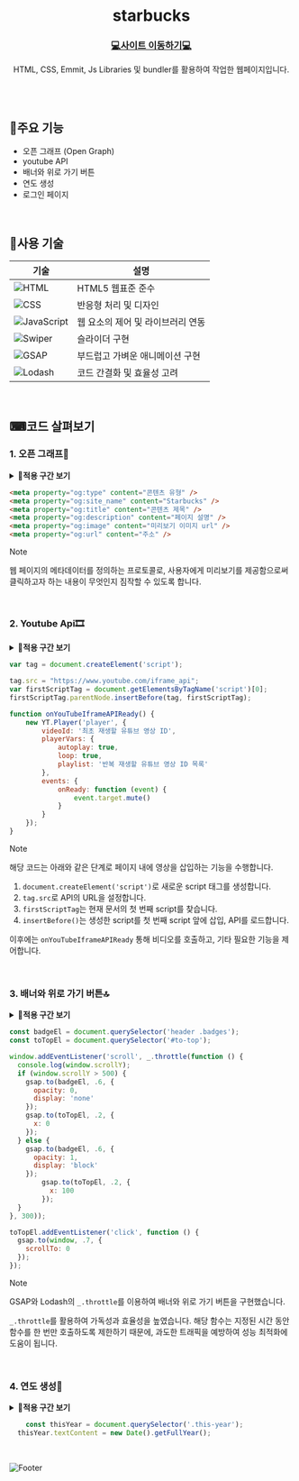 <div align="center">
	<h1>starbucks</h1>
	<h3><a href="https://vermillion-rugelach-58bcab.netlify.app/" />💻사이트 이동하기💻</a></h3>
	<p>HTML, CSS, Emmit, Js Libraries 및 bundler를 활용하여 작업한 웹페이지입니다.</p>
</div>
<br/>
<div align="end">

</div>

<br/>

## 📌주요 기능
- 오픈 그래프 (Open Graph)
- youtube API
- 배너와 위로 가기 버튼
- 연도 생성
- 로그인 페이지

<br/>

## 🧩사용 기술
|기술|설명|
|---|---|
|![HTML](https://img.shields.io/badge/-HTML-F05032?style=flat-square&logo=html5&logoColor=ffffff)|HTML5 웹표준 준수|
|![CSS](https://img.shields.io/badge/-CSS-007ACC?style=flat-square&logo=css3)|반응형 처리 및 디자인|
|![JavaScript](https://img.shields.io/badge/-JavaScript-dc8d2d?style=flat-square&logo=javascript&logoColor=ffffff)|웹 요소의 제어 및 라이브러리 연동|
|![Swiper](https://img.shields.io/badge/Swiper-6332F6?logo=swiper&logoColor=white&style=flat-square) |슬라이더 구현|
|![GSAP](https://img.shields.io/badge/GSAP-88CE02?logo=greensock&logoColor=white&style=flat-square)|부드럽고 가벼운 애니메이션 구현|
|![Lodash](https://img.shields.io/badge/-lodash-3492FF0?style=flat-square&logo=cloudflare&logoColor=3492FF)|코드 간결화 및 효율성 고려|

<br/>

## ⌨코드 살펴보기

### 1. 오픈 그래프📱
<details>
	<summary><b>💛적용 구간 보기</b></summary>
	<table>
		<tr>
			<td> 콘텐츠 공유시 화면 </td>
		</tr>
		<tr>
			<td><img src="https://github.com/user-attachments/assets/557b93f7-2f0c-4bf3-ae8b-7ea61dcea029" alt="open graph view" /></td>
		</tr>
	</table>
</details>

```html
<meta property="og:type" content="콘텐츠 유형" />
<meta property="og:site_name" content="Starbucks" />
<meta property="og:title" content="콘텐츠 제목" />
<meta property="og:description" content="페이지 설명" />
<meta property="og:image" content="미리보기 이미지 url" />
<meta property="og:url" content="주소" />
```

> [!NOTE]  
> 웹 페이지의 메타데이터를 정의하는 프로토콜로, 사용자에게 미리보기를 제공함으로써
> 클릭하고자 하는 내용이 무엇인지 짐작할 수 있도록 합니다.

<br/>

### 2. Youtube Api🎞
<details>
	<summary><b>💛적용 구간 보기</b></summary>
	<table>
		<tr>
			<td>API 적용</td>
		</tr>
		<tr>
			<td><img src="https://github.com/user-attachments/assets/7ded9b17-65c6-43bb-ace0-11482c1b89e5" alt="youtube api" /></td>
		</tr>
	</table>
</details>

```javascript
var tag = document.createElement('script');

tag.src = "https://www.youtube.com/iframe_api";
var firstScriptTag = document.getElementsByTagName('script')[0];
firstScriptTag.parentNode.insertBefore(tag, firstScriptTag);

function onYouTubeIframeAPIReady() {
	new YT.Player('player', {
		videoId: '최초 재생할 유튜브 영상 ID',
		playerVars: {
			autoplay: true,
			loop: true,
			playlist: '반복 재생할 유튜브 영상 ID 목록'
		},
		events: {
			onReady: function (event) {
				event.target.mute()
			}
		}
	});
}
```

> [!NOTE]    
> 해당 코드는 아래와 같은 단계로 페이지 내에 영상을 삽입하는 기능을 수행합니다.
> 
> 1. `document.createElement('script')`로 새로운 script 태그를 생성합니다.
> 1. `tag.src`로 API의 URL을 설정합니다.
> 1. `firstScriptTag`는 현재 문서의 첫 번째 script를 찾습니다.
> 1. `insertBefore()`는 생성한 script를 첫 번째 script 앞에 삽입, API를 로드합니다.
>
> 이후에는 `onYouTubeIframeAPIReady` 통해 비디오를 호출하고, 기타 필요한 기능을 제어합니다.

<br/>

### 3. 배너와 위로 가기 버튼🔝
<details>
	<summary><b>💛적용 구간 보기</b></summary>
	<table>
		<tr>
			<td>배너</td><td>위로 가기 버튼</td>
		</tr>
		<tr>
			<td><video src="https://github.com/user-attachments/assets/cff634bf-fb81-4b51-b90d-ab9d50070dca" alt="banner" /></td><td><video src="https://github.com/user-attachments/assets/eda9da4c-3568-40b4-a238-0ed869617b24" alt="top button" /></td>
		</tr>
	</table>
</details>

```javascript
const badgeEl = document.querySelector('header .badges');
const toTopEl = document.querySelector('#to-top');

window.addEventListener('scroll', _.throttle(function () {
  console.log(window.scrollY);
  if (window.scrollY > 500) {
    gsap.to(badgeEl, .6, {
      opacity: 0,
      display: 'none'
    });
    gsap.to(toTopEl, .2, {
      x: 0
    });
  } else {
    gsap.to(badgeEl, .6, {
      opacity: 1,
      display: 'block'
    });
        gsap.to(toTopEl, .2, {
          x: 100
        });
  }
}, 300));

toTopEl.addEventListener('click', function () {
  gsap.to(window, .7, {
    scrollTo: 0
  });
});
```

> [!NOTE]  
> GSAP와 Lodash의 `_.throttle`를 이용하여 배너와 위로 가기 버튼을 구현했습니다.
>
> `_.throttle`를 활용하여 가독성과 효율성을 높였습니다.
> 해당 함수는 지정된 시간 동안 함수를 한 번만 호출하도록 제한하기 때문에, 과도한 트래픽을 예방하여 성능 최적화에 도움이 됩니다.

<br/>
	
### 4. 연도 생성📅
<details>
	<summary><b>💛적용 구간 보기</b></summary>
	<table>
		<tr>
			<td>카피라이트의 연도 자동 업데이트</td>
		</tr>
		<tr>
			<td><img src="https://github.com/user-attachments/assets/67d220ff-4bd4-4aeb-b4c8-9aab9d2eec76" alt="count year" /></td>
		</tr>
	</table>
</details>

```javascript
	const thisYear = document.querySelector('.this-year');
  thisYear.textContent = new Date().getFullYear();
```

<br/>

![Footer](https://capsule-render.vercel.app/api?type=waving&color=5f6571&height=100&section=footer)
